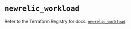 # `newrelic_workload`

Refer to the Terraform Registry for docs: [`newrelic_workload`](https://registry.terraform.io/providers/newrelic/newrelic/3.35.0/docs/resources/workload).
